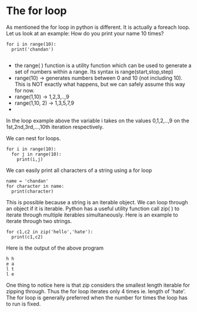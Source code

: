 # The for loop
As mentioned the for loop in python is different. It is actually a foreach loop. Let us look at an example:
How do you print your name 10 times?
```
for i in range(10):
  print('chandan')
  
```
* the range( ) function is a utility function which can be used to generate a set of numbers within a range. Its syntax is range(start,stop,step)
* range(10) -> generates numbers between 0 and 10 (not including 10). This is NOT exactly what happens, but we can safely assume this way for now.
* range(1,10) -> 1,2,3,..,9
* range(1,10, 2) -> 1,3,5,7,9
*

In the loop example above the variable i takes on the values 0,1,2,..,9 on the 1st,2nd,3rd,...,10th iteration respectively.

We can nest for loops.
```
for i in range(10):
  for j in range(10):
    print(i,j)
```
We can easily print all characters of a string using a for loop
```
name = 'chandan'
for character in name:
  print(character)
```
This is possible because a string is an iterable object. We can loop through an object if it is iterable.
Python has a useful utility function call zip( ) to iterate through multiple iterables simultaneously. Here is an example to iterate through two strings.
```
for c1,c2 in zip('hello','hate'):
  print(c1,c2)
```
Here is the output of the above program
```
h h
e a
l t
l e
```
One thing to notice here is that zip considers the smallest length iterable for zipping through. Thus the for loop iterates only 4 times ie. length of 'hate'.
The for loop is generally preferred when the number for times the loop has to run is fixed.